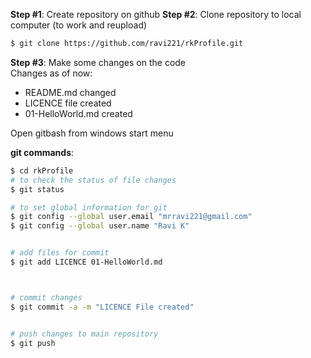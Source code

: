 **Step #1**:  Create repository on github
**Step #2**:  Clone repository to local computer (to work and reupload)  
```sh
$ git clone https://github.com/ravi221/rkProfile.git
```

**Step #3**:  Make some changes on the code  
Changes as of now:  
- README.md changed
- LICENCE file created
- 01-HelloWorld.md created



Open gitbash from windows start menu  


**git commands**:
```sh
$ cd rkProfile
# to check the status of file changes
$ git status  

# to set global information for git
$ git config --global user.email "mrravi221@gmail.com"
$ git config --global user.name "Ravi K"


# add files for commit
$ git add LICENCE 01-HelloWorld.md



# commit changes
$ git commit -a -m "LICENCE File created"


# push changes to main repository
$ git push




```









